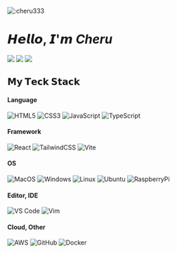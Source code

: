 
![:cheru333](https://count.getloli.com/get/@:cheru333)
# 𝙃𝙚𝙡𝙡𝙤, 𝙄'𝙢 *Cheru*

[![](https://img.shields.io/badge/-@cheru__jp-%231DA1F2?style=flat-square&logo=twitter&logoColor=ffffff)](https://twitter.com/cheru__jp)
[![](https://img.shields.io/badge/-@cheru333-%23181717?style=flat-square&logo=github)](https://github.com/cheru333)
[![](https://img.shields.io/website?color=0ab9e6&style=flat-square&up_message=cheru.jp&url=https://cheru.jp)](https://cheru.jp)

## 𝗠𝘆 𝗧𝗲𝗰𝗸 𝗦𝘁𝗮𝗰𝗸
#### Language
![HTML5](https://img.shields.io/badge/-HTML5-%23E44D27?style=flat-square&logo=html5&logoColor=ffffff)
![CSS3](https://img.shields.io/badge/-CSS3-%231572B6?style=flat-square&logo=css3)
![JavaScript](https://img.shields.io/badge/-JavaScript-%23F7DF1C?style=flat-square&logo=javascript&logoColor=000000&labelColor=%23F7DF1C&color=%23FFCE5A)
![TypeScript](https://img.shields.io/badge/-TypeScript-007ACC?style=flat-square&logo=typescript&logoColor=white)

#### Framework
![React](https://img.shields.io/badge/React-gray?style=flat-square&logo=react)
![TailwindCSS](https://img.shields.io/badge/-TailwindCSS-%231a202c?style=flat-square&logo=tailwind-css)
![Vite](https://img.shields.io/badge/-Vite-%23646CFF?style=flat-square&logo=vite&logoColor=ffffff)

#### OS
![MacOS](https://img.shields.io/badge/macos-%23000000?style=flat-square&logo=apple)
![Windows](https://img.shields.io/badge/windows-blue?style=flat-square&logo=windows)
![Linux](https://img.shields.io/badge/linux-lightgray?style=flat-square&logo=linux&logoColor=white)
![Ubuntu](https://img.shields.io/badge/Ubuntu-gray?style=flat-square&logo=ubuntu)
![RaspberryPi](https://img.shields.io/badge/Raspberry-%23A22846?style=flat-square&logo=raspberryPi)



<!--
#### Middleware

![Caddy](https://img.shields.io/badge/Caddy-black?style=flat-square&logo=caddy)
-->


#### Editor, IDE
![VS Code](https://img.shields.io/badge/-VSCode-%23007ACC?style=flat-square&logo=visual-studio-code)
![Vim](https://img.shields.io/badge/Vim-darkgreen?style=flat-square&logo=vim)


#### Cloud, Other
![AWS](https://img.shields.io/badge/aws-%23232F3E?style=flat-square&logo=amazon-aws)
![GitHub](https://img.shields.io/badge/github-%23181717?style=flat-square&logo=github)
![Docker](https://img.shields.io/badge/docker-%232496ED?style=flat-square&logo=docker&logoColor=white)

